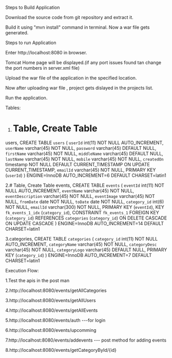 Steps to Build Application

Download the source code from git repository and extract it.

Build it using "mvn install" command in terminal. Now a war file gets generated.

Steps to run Application

Enter http://localhost:8080 in browser.

Tomcat Home page will be displayed.(if any port issues found tan change the port numbers in server.xml file)

Upload the war file of the application in the specified location.

Now after uploading war file , project gets dislayed in the projects list.

Run the application.

Tables:
1. # Table, Create Table
users, CREATE TABLE `users` (
  `userId` int(11) NOT NULL AUTO_INCREMENT,
  `userName` varchar(45) NOT NULL,
  `password` varchar(45) DEFAULT NULL,
  `firstName` varchar(45) NOT NULL,
  `middleName` varchar(45) DEFAULT NULL,
  `lastName` varchar(45) NOT NULL,
  `mobile` varchar(45) NOT NULL,
  `createdOn` timestamp NOT NULL DEFAULT CURRENT_TIMESTAMP ON UPDATE CURRENT_TIMESTAMP,
  `emailId` varchar(45) NOT NULL,
  PRIMARY KEY (`userId`)
) ENGINE=InnoDB AUTO_INCREMENT=6 DEFAULT CHARSET=latin1

 2.# Table, Create Table
events, CREATE TABLE `events` (
  `eventId` int(11) NOT NULL AUTO_INCREMENT,
  `eventName` varchar(45) NOT NULL,
  `eventDescription` varchar(45) NOT NULL,
  `eventImage` varchar(45) NOT NULL,
  `fromDate` date NOT NULL,
  `toDate` date NOT NULL,
  `category_id` int(6) NOT NULL,
  `emailId` varchar(300) NOT NULL,
  PRIMARY KEY (`eventId`),
  KEY `fk_events_1_idx` (`category_id`),
  CONSTRAINT `fk_events_1` FOREIGN KEY (`category_id`) REFERENCES `categories` (`category_id`) ON DELETE CASCADE ON UPDATE CASCADE
) ENGINE=InnoDB AUTO_INCREMENT=14 DEFAULT CHARSET=latin1

3.categories, CREATE TABLE `categories` (
  `category_id` int(11) NOT NULL AUTO_INCREMENT,
  `categoryName` varchar(45) NOT NULL,
  `categoryDesc` varchar(45) NOT NULL,
  `categoryLogo` varchar(45) DEFAULT NULL,
  PRIMARY KEY (`category_id`)
) ENGINE=InnoDB AUTO_INCREMENT=7 DEFAULT CHARSET=latin1

Execution Flow:

1.Test the apis in the post man

2.http://localhost:8080/events/getAllCategories

3.http://localhost:8080/events/getAllUsers

4.http://localhost:8080/events/getAllEvents

5.http://localhost:8080/events/auth ---for login

6.http://localhost:8080/events/upcomming

7.http://localhost:8080/events/addevents --- post method for adding events

8.http://localhost:8080/events/getCategoryById/{id}
